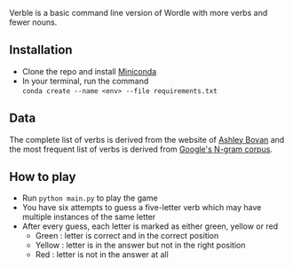 Verble is a basic command line version of Wordle with more verbs and fewer nouns.

## Installation
- Clone the repo and install [Miniconda](https://docs.conda.io/en/latest/miniconda.html)
- In your terminal, run the command \
    `conda create --name <env> --file requirements.txt`
## Data
The complete list of verbs is derived from the website of [Ashley Bovan](http://www.ashley-bovan.co.uk/words/partsofspeech.html) and the most frequent list of verbs is derived from [Google's N-gram corpus](http://storage.googleapis.com/books/ngrams/books/datasetsv2.html).

## How to play
- Run `python main.py` to play the game	
- You have six attempts to guess a five-letter verb which may have multiple instances of the same letter
- After every guess, each letter is marked as either green, yellow or red
    - Green  : letter is correct and in the correct position
    - Yellow : letter is in the answer but not in the right position
    - Red    : letter is not in the answer at all